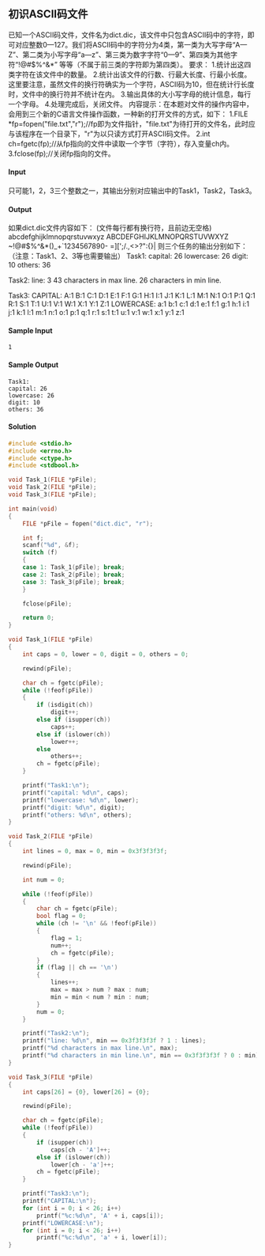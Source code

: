 ## 初识ASCII码文件

已知一个ASCII码文件，文件名为dict.dic，该文件中只包含ASCII码中的字符，即可对应整数0—127。我们将ASCII码中的字符分为4类，第一类为大写字母“A—Z”、第二类为小写字母“a—z”、第三类为数字字符“0—9”、第四类为其他字符“!@#$%^&*” 等等（不属于前三类的字符即为第四类）。 要求： 1.统计出这四类字符在该文件中的数量。 2.统计出该文件的行数、行最大长度、行最小长度。这里要注意，虽然文件的换行符确实为一个字符，ASCII码为10，但在统计行长度时，文件中的换行符并不统计在内。 3.输出具体的大小写字母的统计信息，每行一个字母。 4.处理完成后，关闭文件。 内容提示：在本题对文件的操作内容中，会用到三个新的C语言文件操作函数，一种新的打开文件的方式，如下： 1.FILE *fp=fopen("file.txt","r");//fp即为文件指针，"file.txt"为待打开的文件名，此时应与该程序在一个目录下，"r"为以只读方式打开ASCII码文件。 2.int ch=fgetc(fp);//从fp指向的文件中读取一个字节（字符），存入变量ch内。 3.fclose(fp);//关闭fp指向的文件。

#### Input

只可能1，2，3三个整数之一，其输出分别对应输出中的Task1，Task2，Task3。

#### Output

如果dict.dic文件内容如下： (文件每行都有换行符，且前边无空格)  abcdefghijklmnopqrstuvwxyz  ABCDEFGHIJKLMNOPQRSTUVWXYZ  ~!@#$%^&*()_+`1234567890- =][';/.,<>?":{}| 则三个任务的输出分别如下： （注意：Task1、2、3等也需要输出） Task1: capital: 26 lowercase: 26 digit: 10 others: 36

Task2: line: 3 43 characters in max line. 26 characters in min line.

Task3: CAPITAL: A:1 B:1 C:1 D:1 E:1 F:1 G:1 H:1 I:1 J:1 K:1 L:1 M:1 N:1 O:1 P:1 Q:1 R:1 S:1 T:1 U:1 V:1 W:1 X:1 Y:1 Z:1 LOWERCASE: a:1 b:1 c:1 d:1 e:1 f:1 g:1 h:1 i:1 j:1 k:1 l:1 m:1 n:1 o:1 p:1 q:1 r:1 s:1 t:1 u:1 v:1 w:1 x:1 y:1 z:1

#### Sample Input

```
1
```

#### Sample Output

```
Task1:
capital: 26
lowercase: 26
digit: 10
others: 36
```

#### Solution

```C
#include <stdio.h>
#include <errno.h>
#include <ctype.h>
#include <stdbool.h>

void Task_1(FILE *pFile);
void Task_2(FILE *pFile);
void Task_3(FILE *pFile);

int main(void)
{
    FILE *pFile = fopen("dict.dic", "r");

    int f;
    scanf("%d", &f);
    switch (f)
    {
    case 1: Task_1(pFile); break;
    case 2: Task_2(pFile); break;
    case 3: Task_3(pFile); break;
    }

    fclose(pFile);

    return 0;
}

void Task_1(FILE *pFile)
{
    int caps = 0, lower = 0, digit = 0, others = 0;

    rewind(pFile);

    char ch = fgetc(pFile);
    while (!feof(pFile))
    {
        if (isdigit(ch))
            digit++;
        else if (isupper(ch))
            caps++;
        else if (islower(ch))
            lower++;
        else
            others++;
        ch = fgetc(pFile);
    }

    printf("Task1:\n");
    printf("capital: %d\n", caps);
    printf("lowercase: %d\n", lower);
    printf("digit: %d\n", digit);
    printf("others: %d\n", others);
}

void Task_2(FILE *pFile)
{
    int lines = 0, max = 0, min = 0x3f3f3f3f;

    rewind(pFile);

    int num = 0;

    while (!feof(pFile))
    {
        char ch = fgetc(pFile);
        bool flag = 0;
        while (ch != '\n' && !feof(pFile))
        {
            flag = 1;
            num++;
            ch = fgetc(pFile);
        }
        if (flag || ch == '\n')
        {
            lines++;
            max = max > num ? max : num;
            min = min < num ? min : num;
        }
        num = 0;
    }

    printf("Task2:\n");
    printf("line: %d\n", min == 0x3f3f3f3f ? 1 : lines);
    printf("%d characters in max line.\n", max);
    printf("%d characters in min line.\n", min == 0x3f3f3f3f ? 0 : min);
}

void Task_3(FILE *pFile)
{
    int caps[26] = {0}, lower[26] = {0};

    rewind(pFile);

    char ch = fgetc(pFile);
    while (!feof(pFile))
    {
        if (isupper(ch))
            caps[ch - 'A']++;
        else if (islower(ch))
            lower[ch - 'a']++;
        ch = fgetc(pFile);
    }

    printf("Task3:\n");
    printf("CAPITAL:\n");
    for (int i = 0; i < 26; i++)
        printf("%c:%d\n", 'A' + i, caps[i]);
    printf("LOWERCASE:\n");
    for (int i = 0; i < 26; i++)
        printf("%c:%d\n", 'a' + i, lower[i]);
}
```